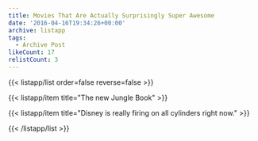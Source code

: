 ```yaml
---
title: Movies That Are Actually Surprisingly Super Awesome
date: '2016-04-16T19:34:26+00:00'
archive: listapp
tags: 
  - Archive Post
likeCount: 17
relistCount: 3
---
```



{{< listapp/list order=false reverse=false >}}

   {{< listapp/item title="The new Jungle Book" >}}

   {{< listapp/item title="Disney is really firing on all cylinders right now." >}}

{{< /listapp/list >}}

